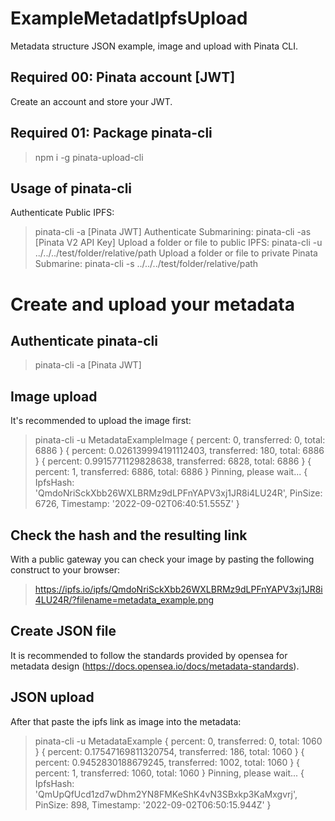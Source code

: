 # ExampleMetadatIpfsUpload
Metadata structure JSON example,  image and upload with Pinata CLI.

## Required 00: Pinata account [JWT]
Create an account and store your JWT.

## Required 01: Package pinata-cli
>npm i -g pinata-upload-cli

## Usage of pinata-cli
Authenticate Public IPFS:
>pinata-cli -a [Pinata JWT]
Authenticate Submarining:
>pinata-cli -as [Pinata V2 API Key]
Upload a folder or file to public IPFS:
>pinata-cli -u ../../../test/folder/relative/path
Upload a folder or file to private Pinata Submarine:
>pinata-cli -s ../../../test/folder/relative/path
        
# Create and upload your metadata
## Authenticate pinata-cli
>pinata-cli -a [Pinata JWT]

## Image upload
It's recommended to upload the image first:

>pinata-cli -u MetadataExampleImage
{ percent: 0, transferred: 0, total: 6886 }
{ percent: 0.026139994191112403, transferred: 180, total: 6886 }
{ percent: 0.9915771129828638, transferred: 6828, total: 6886 }
{ percent: 1, transferred: 6886, total: 6886 }
Pinning, please wait...
{
  IpfsHash: 'QmdoNriSckXbb26WXLBRMz9dLPFnYAPV3xj1JR8i4LU24R',
  PinSize: 6726,
  Timestamp: '2022-09-02T06:40:51.555Z'
}

## Check the hash and the resulting link
With a public gateway you can check your image by pasting the following construct to your browser:

>https://ipfs.io/ipfs/QmdoNriSckXbb26WXLBRMz9dLPFnYAPV3xj1JR8i4LU24R/?filename=metadata_example.png

## Create JSON file
It is recommended to follow the standards provided by opensea for metadata design (https://docs.opensea.io/docs/metadata-standards).

## JSON upload
After that paste the ipfs link as image into the metadata:

>pinata-cli -u MetadataExample
{ percent: 0, transferred: 0, total: 1060 }
{ percent: 0.17547169811320754, transferred: 186, total: 1060 }
{ percent: 0.9452830188679245, transferred: 1002, total: 1060 }
{ percent: 1, transferred: 1060, total: 1060 }
Pinning, please wait...
{
  IpfsHash: 'QmUpQfUcd1zd7wDhm2YN8FMKeShK4vN3SBxkp3KaMxgvrj',
  PinSize: 898,
  Timestamp: '2022-09-02T06:50:15.944Z'
}
